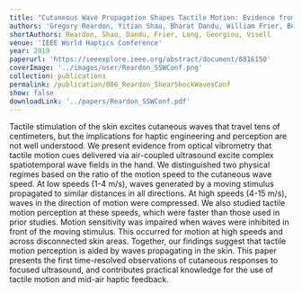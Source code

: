 ```yaml
---
title: "Cutaneous Wave Propagation Shapes Tactile Motion: Evidence from Air-Coupled Ultrasound"
authors: 'Gregory Reardon, Yitian Shao, Bharat Dandu, William Frier, Ben Long, Orestis Georgiou, and Yon Visell'
shortAuthors: Reardon, Shao, Dandu, Frier, Long, Georgiou, Visell
venue: 'IEEE World Haptics Conference'
year: 2019
paperurl: 'https://ieeexplore.ieee.org/abstract/document/8816150'
coverImage: '../images/user/Reardon_SSWConf.png'
collection: publications
permalink: /publication/006_Reardon_ShearShockWavesConf
show: false
downloadLink: '../papers/Reardon_SSWConf.pdf'
---
```


Tactile stimulation of the skin excites cutaneous waves that travel tens of centimeters, but the implications for haptic engineering and perception are not well understood. We present evidence from optical vibrometry that tactile motion cues delivered via air-coupled ultrasound excite complex spatiotemporal wave fields in the hand. We distinguished two physical regimes based on the ratio of the motion speed to the cutaneous wave speed. At low speeds (1-4 m/s), waves generated by a moving stimulus propagated to similar distances in all directions. At high speeds (4-15 m/s), waves in the direction of motion were compressed. We also studied tactile motion perception at these speeds, which were faster than those used in prior studies. Motion sensitivity was impaired when waves were inhibited in front of the moving stimulus. This occurred for motion at high speeds and across disconnected skin areas. Together, our findings suggest that tactile motion perception is aided by waves propagating in the skin. This paper presents the first time-resolved observations of cutaneous responses to focused ultrasound, and contributes practical knowledge for the use of tactile motion and mid-air haptic feedback.